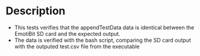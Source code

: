 # Description
- This tests verifies that the appendTestData data is identical between the EmotiBit SD card and the expected output.
- The data is verified with the bash script, comparing the SD card output with the outputed test.csv file from the executable